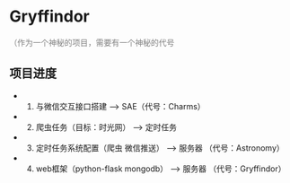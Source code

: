 # Gryffindor
<font color = gray> （作为一个神秘的项目，需要有一个神秘的代号 </font>


## 项目进度
+ 1. 与微信交互接口搭建  -->  SAE（代号：Charms）
+ 2. 爬虫任务（目标：时光网） -->  定时任务
+ 3. 定时任务系统配置（爬虫 微信推送） -->  服务器 （代号：Astronomy）
+ 4. web框架（python-flask mongodb） -->  服务器 （代号：Gryffindor）



